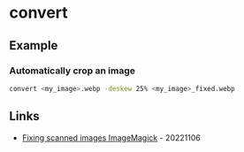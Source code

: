 # convert

## Example

### Automatically crop an image

```bash
convert <my_image>.webp -deskew 25% <my_image>_fixed.webp
```

## Links

* [Fixing scanned images ImageMagick](https://opensource.com/article/22/11/fixing-scanned-images-imagemagick) - 20221106

